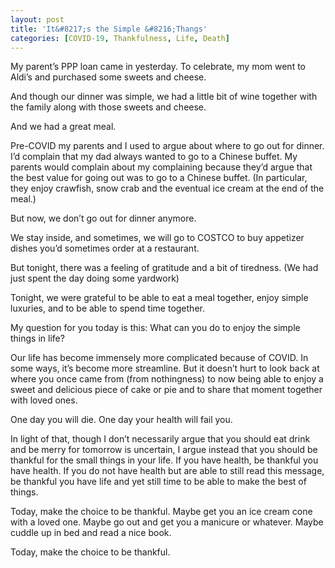 ```yaml
---
layout: post
title: 'It&#8217;s the Simple &#8216;Thangs'
categories: [COVID-19, Thankfulness, Life, Death]
---
```

My parent&#8217;s PPP loan came in yesterday. To celebrate, my mom went to Aldi&#8217;s and purchased some sweets and cheese. 

And though our dinner was simple, we had a little bit of wine together with the family along with those sweets and cheese. 

And we had a great meal. 

Pre-COVID my parents and I used to argue about where to go out for dinner. I&#8217;d complain that my dad always wanted to go to a Chinese buffet. My parents would complain about my complaining because they&#8217;d argue that the best value for going out was to go to a Chinese buffet. (In particular, they enjoy crawfish, snow crab and the eventual ice cream at the end of the meal.)

But now, we don&#8217;t go out for dinner anymore.

We stay inside, and sometimes, we will go to COSTCO to buy appetizer dishes you&#8217;d sometimes order at a restaurant.

But tonight, there was a feeling of gratitude and a bit of tiredness. (We had just spent the day doing some yardwork)

Tonight, we were grateful to be able to eat a meal together, enjoy simple luxuries, and to be able to spend time together.

My question for you today is this: What can you do to enjoy the simple things in life?

Our life has become immensely more complicated because of COVID. In some ways, it&#8217;s become more streamline. But it doesn&#8217;t hurt to look back at where you once came from (from nothingness) to now being able to enjoy a sweet and delicious piece of cake or pie and to share that moment together with loved ones.

One day you will die. One day your health will fail you. 

In light of that, though I don&#8217;t necessarily argue that you should eat drink and be merry for tomorrow is uncertain, I argue instead that you should be thankful for the small things in your life. If you have health, be thankful you have health. If you do not have health but are able to still read this message, be thankful you have life and yet still time to be able to make the best of things.

Today, make the choice to be thankful. Maybe get you an ice cream cone with a loved one. Maybe go out and get you a manicure or whatever. Maybe cuddle up in bed and read a nice book. 

Today, make the choice to be thankful.